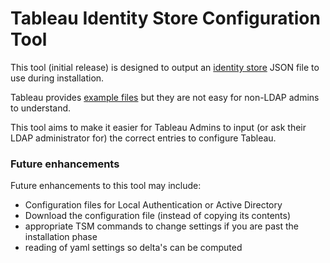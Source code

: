 # Tableau Identity Store Configuration Tool

This tool (initial release) is designed to output an [identity store](https://onlinehelp.tableau.com/current/server-linux/en-us/plan_identity_store.htm) JSON file to use during installation. 

Tableau provides [example files](https://onlinehelp.tableau.com/current/server-linux/en-us/entity_identity_store.htm) but they are not easy for non-LDAP admins to understand.  

This tool aims to make it easier for Tableau Admins to input (or ask their LDAP administrator for) the correct entries to configure Tableau.

### Future enhancements
Future enhancements to this tool may include:
* Configuration files for Local Authentication or Active Directory
* Download the configuration file (instead of copying its contents)
* appropriate TSM commands to change settings if you are past the installation phase
* reading of yaml settings so delta's can be computed